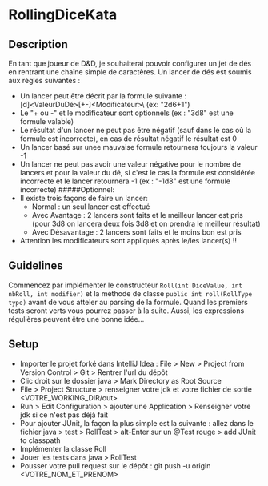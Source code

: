 # RollingDiceKata

## Description

En tant que joueur de D&D, je souhaiterai pouvoir configurer un jet de dés en rentrant une chaîne simple de caractères.
Un lancer de dés est soumis aux règles suivantes :
  - Un lancer peut être décrit par la formule suivante : \
  <NombreDeLancers>[d]<ValeurDuDé>[+-]\<Modificateur>\  (ex: "2d6+1")
  - Le "+ ou -" et le modificateur sont optionnels (ex : "3d8" est une formule valable)
  - Le résultat d'un lancer ne peut pas être négatif (sauf dans le cas où la formule est incorrecte), en cas de résultat négatif le résultat est 0
  - Un lancer basé sur unee mauvaise formule retournera toujours la valeur -1
  - Un lancer ne peut pas avoir une valeur négative pour le nombre de lancers et pour la valeur du dé, si c'est le cas la formule est considérée incorrecte et le lancer retournera -1 (ex : "-1d8" est une formule incorrecte)
  #####Optionnel:
  - Il existe trois façons de faire un lancer:
    - Normal : un seul lancer est effectué
    - Avec Avantage : 2 lancers sont faits et le meilleur lancer est pris (pour 3d8 on lancera deux fois 3d8 et on prendra le meilleur résultat)
    - Avec Désavantage : 2 lancers sont faits et le moins bon est pris
  - Attention les modificateurs sont appliqués après le/les lancer(s) !!
  
## Guidelines

Commencez par implémenter le constructeur ```Roll(int DiceValue, int nbRoll, int modifier)``` et la méthode de classe ```public int roll(RollType type)``` avant de vous atteler au parsing de la formule.
Quand les premiers tests seront verts vous pourrez passer à la suite.
Aussi, les expressions régulières peuvent être une bonne idée...
  
## Setup

  - Importer le projet forké dans IntelliJ Idea : File > New > Project from Version Control > Git > Rentrer l'url du dépôt 
  - Clic droit sur le dossier java > Mark Directory as Root Source
  - File > Project Structure > renseigner votre jdk et votre fichier de sortie <VOTRE_WORKING_DIR/out>
  - Run > Edit Configuration > ajouter une Application > Renseigner votre jdk si ce n'est pas déjà fait
  - Pour ajouter JUnit, la façon la plus simple est la suivante : allez dans le fichier java > test > RollTest > alt-Enter sur un @Test rouge > add JUnit to classpath
  - Implémenter la classe Roll
  - Jouer les tests dans java > RollTest
  - Pousser votre pull request sur le dépôt :  git push -u origin <VOTRE_NOM_ET_PRENOM>
